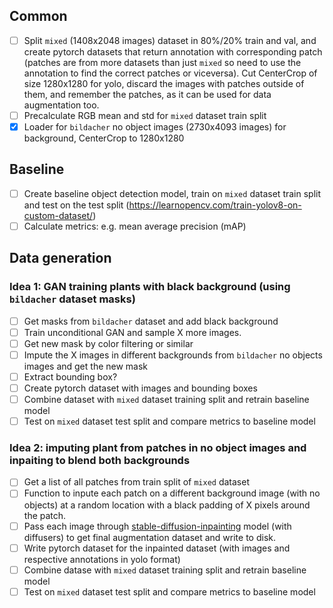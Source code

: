 ## Common
- [ ] Split `mixed` (1408x2048 images) dataset in 80%/20% train and val, and create pytorch datasets that return annotation with corresponding patch (patches are from more datasets than just `mixed` so need to use the annotation to find the correct patches or viceversa). Cut CenterCrop of size 1280x1280 for yolo, discard the images with patches outside of them, and remember the patches, as it can be used for data augmentation too.
- [ ] Precalculate RGB mean and std for `mixed` dataset train split
- [x] Loader for `bildacher` no object images (2730x4093 images) for background, CenterCrop to 1280x1280

## Baseline
- [ ] Create baseline object detection model, train on `mixed` dataset train split and test on the test split (https://learnopencv.com/train-yolov8-on-custom-dataset/)
- [ ] Calculate metrics: e.g. mean average precision (mAP)

## Data generation
### Idea 1: GAN training plants with black background (using `bildacher` dataset masks)
- [ ] Get masks from `bildacher` dataset and add black background
- [ ] Train unconditional GAN and sample X more images.
- [ ] Get new mask by color filtering or similar
- [ ] Impute the X images in different backgrounds from `bildacher` no objects images and get the new mask
- [ ] Extract bounding box?
- [ ] Create pytorch dataset with images and bounding boxes
- [ ] Combine dataset with `mixed` dataset training split and retrain baseline model
- [ ] Test on `mixed` dataset test split and compare metrics to baseline model

### Idea 2: imputing plant from patches in no object images and inpaiting to blend both backgrounds
- [ ] Get a list of all patches from train split of `mixed` dataset
- [ ] Function to inpute each patch on a different background image (with no objects) at a random location with a black padding of X pixels around the patch.
- [ ] Pass each image through [stable-diffusion-inpainting](https://huggingface.co/runwayml/stable-diffusion-inpainting) model (with diffusers) to get final augmentation dataset and write to disk.
- [ ] Write pytorch dataset for the inpainted dataset (with images and respective annotations in yolo format)
- [ ] Combine datase with `mixed` dataset training split and retrain baseline model
- [ ] Test on `mixed` dataset test split and compare metrics to baseline model

